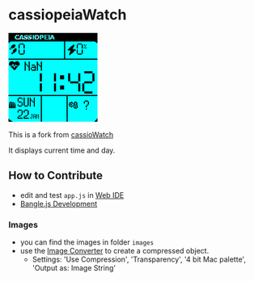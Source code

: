 # cassiopeiaWatch

![Screenshot](screens/screenshot.png)

This is a fork from [cassioWatch](https://github.com/espruino/BangleApps/tree/master/apps/cassioWatch)

It displays current time and day.

## How to Contribute

* edit and test `app.js` in [Web IDE](https://www.espruino.com/ide/?emulator)
* [Bangle.js Development](https://www.espruino.com/Bangle.js+Development)

### Images

* you can find the images in folder `images`
* use the [Image Converter](https://www.espruino.com/Image+Converter) to create a compressed object.
    * Settings: 'Use Compression', 'Transparency', '4 bit Mac palette', 'Output as: Image String'